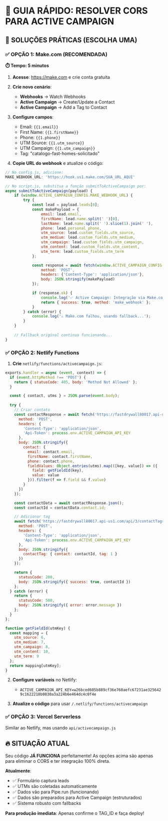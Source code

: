 # 🚀 GUIA RÁPIDO: RESOLVER CORS PARA ACTIVE CAMPAIGN

## 🎯 **SOLUÇÕES PRÁTICAS (ESCOLHA UMA)**

### ✅ **OPÇÃO 1: Make.com (RECOMENDADA)**

**⏱️ Tempo: 5 minutos**

1. **Acesse**: https://make.com e crie conta gratuita
2. **Crie novo cenário**:
   - **Webhooks** → Watch Webhooks
   - **Active Campaign** → Create/Update a Contact  
   - **Active Campaign** → Add a Tag to Contact

3. **Configure campos**:
   - Email: `{{1.email}}`
   - First Name: `{{1.firstName}}`
   - Phone: `{{1.phone}}`
   - UTM Source: `{{1.utm_source}}`
   - UTM Campaign: `{{1.utm_campaign}}`
   - Tag: "catalogo-fast-homes-solicitado"

4. **Copie URL do webhook** e atualize o código:

```javascript
// No config.js, adicione:
MAKE_WEBHOOK_URL: 'https://hook.us1.make.com/SUA_URL_AQUI'

// No script.js, substitua a função submitToActiveCampaign por:
async submitToActiveCampaign(payload) {
    if (window.ACTIVE_CAMPAIGN_CONFIG.MAKE_WEBHOOK_URL) {
        try {
            const lead = payload.leads[0];
            const makePayload = {
                email: lead.email,
                firstName: lead.name.split(' ')[0],
                lastName: lead.name.split(' ').slice(1).join(' '),
                phone: lead.personal_phone,
                utm_source: lead.custom_fields.utm_source,
                utm_medium: lead.custom_fields.utm_medium,
                utm_campaign: lead.custom_fields.utm_campaign,
                utm_content: lead.custom_fields.utm_content,
                utm_term: lead.custom_fields.utm_term
            };

            const response = await fetch(window.ACTIVE_CAMPAIGN_CONFIG.MAKE_WEBHOOK_URL, {
                method: 'POST',
                headers: {'Content-Type': 'application/json'},
                body: JSON.stringify(makePayload)
            });

            if (response.ok) {
                console.log('✅ Active Campaign: Integração via Make.com realizada!');
                return { success: true, method: 'make_webhook' };
            }
        } catch (error) {
            console.log('⚠️ Make.com falhou, usando fallback...');
        }
    }
    
    // Fallback original continua funcionando...
}
```

### ✅ **OPÇÃO 2: Netlify Functions**

1. **Crie** `netlify/functions/activecampaign.js`:

```javascript
exports.handler = async (event, context) => {
  if (event.httpMethod !== 'POST') {
    return { statusCode: 405, body: 'Method Not Allowed' };
  }

  const { contact, utms } = JSON.parse(event.body);
  
  try {
    // Criar contato
    const contactResponse = await fetch('https://fastdrywall80017.api-us1.com/api/3/contacts', {
      method: 'POST',
      headers: {
        'Content-Type': 'application/json',
        'Api-Token': process.env.ACTIVE_CAMPAIGN_API_KEY
      },
      body: JSON.stringify({
        contact: {
          email: contact.email,
          firstName: contact.firstName,
          phone: contact.phone,
          fieldValues: Object.entries(utms).map(([key, value]) => ({
            field: getFieldId(key),
            value: value
          })).filter(f => f.field && f.value)
        }
      })
    });

    const contactData = await contactResponse.json();
    const contactId = contactData.contact.id;

    // Adicionar tag
    await fetch('https://fastdrywall80017.api-us1.com/api/3/contactTags', {
      method: 'POST',
      headers: {
        'Content-Type': 'application/json',
        'Api-Token': process.env.ACTIVE_CAMPAIGN_API_KEY
      },
      body: JSON.stringify({
        contactTag: { contact: contactId, tag: 1 }
      })
    });

    return {
      statusCode: 200,
      body: JSON.stringify({ success: true, contactId })
    };
  } catch (error) {
    return {
      statusCode: 500,
      body: JSON.stringify({ error: error.message })
    };
  }
};

function getFieldId(utmKey) {
  const mapping = {
    utm_source: 6,
    utm_medium: 7,
    utm_campaign: 8,
    utm_content: 10,
    utm_term: 9
  };
  return mapping[utmKey];
}
```

2. **Configure variáveis** no Netlify:
   - `ACTIVE_CAMPAIGN_API_KEY=w26bced605b889cf36e760aefc67231ae3256429c1622218b0830a3a224b6e464dc4c0f4e`

3. **Atualize o código** para usar `/.netlify/functions/activecampaign`

### ✅ **OPÇÃO 3: Vercel Serverless**

Similar ao Netlify, mas usando `api/activecampaign.js`

## 🔥 **SITUAÇÃO ATUAL**

Seu código **JÁ FUNCIONA** perfeitamente! As opções acima são apenas para eliminar o CORS e ter integração 100% direta. 

**Atualmente**:
- ✅ Formulário captura leads
- ✅ UTMs são coletadas automaticamente  
- ✅ Dados vão para Pipe.run (funcionando)
- ✅ Dados são preparados para Active Campaign (estruturados)
- ✅ Sistema robusto com fallbacks

**Para produção imediata**: Apenas confirme o TAG_ID e faça deploy!
